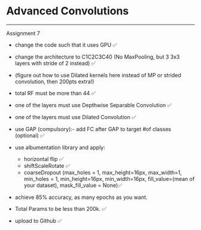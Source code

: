 # Advanced Convolutions
---

Assignment 7

- change the code such that it uses GPU ✅

- change the architecture to C1C2C3C40  (No MaxPooling, but 3 3x3 layers with stride of 2 instead) ✅
- (figure out how to use Dilated kernels here instead of MP or strided convolution, then 200pts extra!) 
- total RF must be more than 44 ✅
- one of the layers must use Depthwise Separable Convolution ✅
- one of the layers must use Dilated Convolution ✅
- use GAP (compulsory):- add FC after GAP to target #of classes (optional) ✅
- use albumentation library and apply:
  - horizontal flip ✅
  - shiftScaleRotate ✅
  - coarseDropout (max_holes = 1, max_height=16px, max_width=1, min_holes = 1, min_height=16px, min_width=16px, fill_value=(mean of your dataset), mask_fill_value = None)✅

- achieve 85% accuracy, as many epochs as you want. 
- Total Params to be less than 200k. ✅
- upload to Github ✅


 